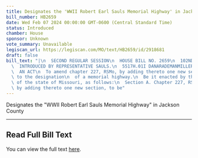 ```yaml
---
title: Designates the 'WWII Robert Earl Sauls Memorial Highway' in Jackson County
bill_number: HB2659
date: Wed Feb 07 2024 00:00:00 GMT-0600 (Central Standard Time)
status: Introduced
chamber: House
sponsor: Unknown
vote_summary: Unavailable
legiscan_url: https://legiscan.com/MO/text/HB2659/id/2918681
draft: false
bill_text: "|\n  SECOND REGULAR SESSION\n  HOUSE BILL NO. 2659\n  102ND GENERAL ASSEMBLY\n\
  \  INTRODUCED BY REPRESENTATIVE SAULS.\n  5517H.01I DANARADEMANMILLER,ChiefClerk\n\
  \  AN ACT\n  To amend chapter 227, RSMo, by adding thereto one new section relating\
  \ to the designation\n  of a memorial highway.\n  Be it enacted by the General Assembly\
  \ of the state of Missouri, as follows:\n  Section A. Chapter 227, RSMo, is amended\
  \ by adding thereto one new section, to be"
---
```

Designates the "WWII Robert Earl Sauls Memorial Highway" in Jackson County

---

## Read Full Bill Text

You can view the full text [here](https://legiscan.com/MO/text/HB2659/id/2918681).
